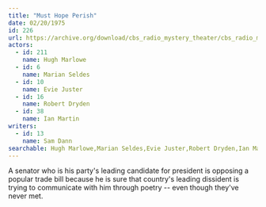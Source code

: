```yaml
---
title: "Must Hope Perish"
date: 02/20/1975
id: 226
url: https://archive.org/download/cbs_radio_mystery_theater/cbs_radio_mystery_theater-0201-0250.zip/cbs_radio_mystery_theater-0201-0250%2Fcbsrmt_0226_must_hope_perish.mp3
actors:  
  - id: 211
    name: Hugh Marlowe  
  - id: 6
    name: Marian Seldes  
  - id: 10
    name: Evie Juster  
  - id: 16
    name: Robert Dryden  
  - id: 38
    name: Ian Martin
writers:  
  - id: 13
    name: Sam Dann
searchable: Hugh Marlowe,Marian Seldes,Evie Juster,Robert Dryden,Ian Martin Sam Dann
---
```

A senator who is his party's leading candidate for president is opposing a popular trade bill because he is sure that country's leading dissident is trying to communicate with him through poetry -- even though they've never met.